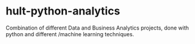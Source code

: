 # hult-python-analytics
Combination of different Data and Business Analytics projects, done with python and different /machine learning techniques.
